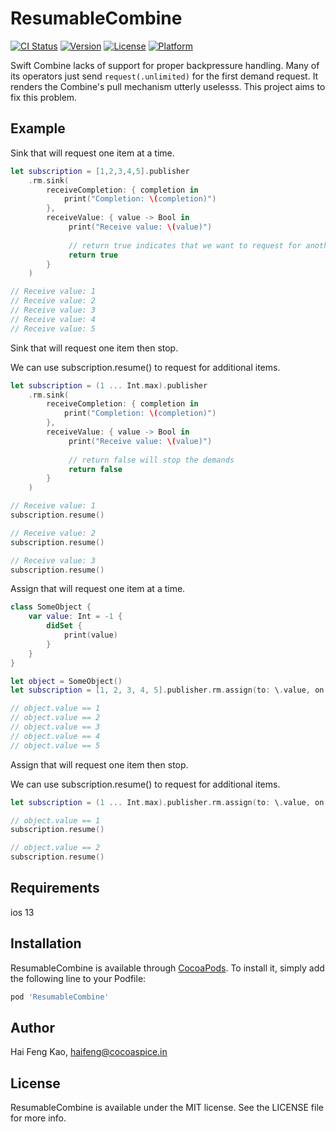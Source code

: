 # ResumableCombine

[![CI Status](https://img.shields.io/travis/HaiFengKao/ResumableCombine.svg?style=flat)](https://travis-ci.org/HaiFengKao/ResumableCombine)
[![Version](https://img.shields.io/cocoapods/v/ResumableCombine.svg?style=flat)](https://cocoapods.org/pods/ResumableCombine)
[![License](https://img.shields.io/cocoapods/l/ResumableCombine.svg?style=flat)](https://cocoapods.org/pods/ResumableCombine)
[![Platform](https://img.shields.io/cocoapods/p/ResumableCombine.svg?style=flat)](https://cocoapods.org/pods/ResumableCombine)


Swift Combine lacks of support for proper backpressure handling. Many of its operators just send `request(.unlimited)` for the first demand request. It renders the Combine's pull mechanism utterly uselesss. This project aims to fix this problem.

## Example

Sink that will request one item at a time.
```swift
let subscription = [1,2,3,4,5].publisher
    .rm.sink(
        receiveCompletion: { completion in
            print("Completion: \(completion)")
        },
        receiveValue: { value -> Bool in
             print("Receive value: \(value)")
             
             // return true indicates that we want to request for another demand
             return true
        }
    )

// Receive value: 1
// Receive value: 2
// Receive value: 3
// Receive value: 4
// Receive value: 5
```




Sink that will request one item then stop.

We can use subscription.resume() to request for additional items.
```swift
let subscription = (1 ... Int.max).publisher
    .rm.sink(
        receiveCompletion: { completion in
            print("Completion: \(completion)")
        },
        receiveValue: { value -> Bool in
             print("Receive value: \(value)")
             
             // return false will stop the demands 
             return false
        }
    )

// Receive value: 1
subscription.resume()

// Receive value: 2
subscription.resume()

// Receive value: 3
subscription.resume()
```

Assign that will request one item at a time.
```swift
class SomeObject {
    var value: Int = -1 {
        didSet {
            print(value)
        }
    }
}

let object = SomeObject()
let subscription = [1, 2, 3, 4, 5].publisher.rm.assign(to: \.value, on: object)

// object.value == 1
// object.value == 2
// object.value == 3
// object.value == 4
// object.value == 5
```



Assign that will request one item then stop.

We can use subscription.resume() to request for additional items.
```swift
let subscription = (1 ... Int.max).publisher.rm.assign(to: \.value, on: object, mode: .singleDemandThenStop)

// object.value == 1
subscription.resume()

// object.value == 2
subscription.resume()
```

## Requirements
ios 13

## Installation

ResumableCombine is available through [CocoaPods](https://cocoapods.org). To install
it, simply add the following line to your Podfile:

```ruby
pod 'ResumableCombine'
```

## Author

Hai Feng Kao, haifeng@cocoaspice.in

## License

ResumableCombine is available under the MIT license. See the LICENSE file for more info.
